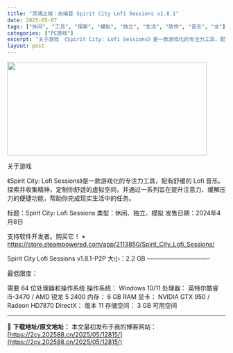 ```yaml
---
title: "灵魂之城：白噪音 Spirit City Lofi Sessions v1.8.1"
date: 2025-05-07
tags: ["休闲", "工具", "探索", "模拟", "独立", "生活", "软件", "音乐", "龙"]
categories: ["PC游戏"]
excerpt: "关于游戏 《Spirit City: Lofi Sessions》是一款游戏化的专注力工具，配有舒缓的 Lofi 音乐。探索并收集精神，定制你舒适的虚拟空间，并通过一系列旨在提升注意力、缓解压力的便捷功能，帮助你完成现实生活中的任务。 标题：Spirit City: Lofi Sessions 类型&hellip;"
layout: post
---
```


<img class="aligncenter size-full wp-image-12812" src="https://2cy.202588.cn/wp-content/uploads/2025/05/2025050700180266.webp" alt="" width="460" height="215" />

关于游戏

《Spirit City: Lofi Sessions》是一款游戏化的专注力工具，配有舒缓的 Lofi 音乐。探索并收集精神，定制你舒适的虚拟空间，并通过一系列旨在提升注意力、缓解压力的便捷功能，帮助你完成现实生活中的任务。

标题：Spirit City: Lofi Sessions
类型：休闲、独立、模拟
发售日期：2024年4月8日

支持软件开发者。购买它！
• https://store.steampowered.com/app/2113850/Spirit_City_Lofi_Sessions/

Spirit City Lofi Sessions v1.8.1-P2P
大小：2.2 GB
——————————-

最低限度：

需要 64 位处理器和操作系统
操作系统： Windows 10/11
处理器： 英特尔酷睿 i5-3470 / AMD 锐龙 5 2400
内存： 6 GB RAM
显卡： NVIDIA GTX 950 / Radeon HD7870
DirectX： 版本 11
存储空间： 3 GB 可用空间

---
📖 **下载地址/原文地址：** 本文最初发布于我的博客网站：[https://2cy.202588.cn/2025/05/12815/](https://2cy.202588.cn/2025/05/12815/)
